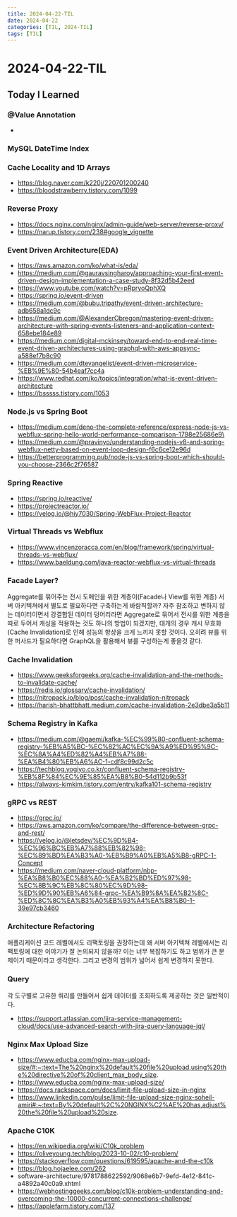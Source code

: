 ```yaml
---
title: 2024-04-22-TIL
date: 2024-04-22
categories: [TIL, 2024-TIL]
tags: [TIL]
---
```


# 2024-04-22-TIL

## Today I Learned

### @Value Annotation

- 

### MySQL DateTime Index

### Cache Locality and 1D Arrays

- https://blog.naver.com/k220j/220701200240
- https://bloodstrawberry.tistory.com/1099

### Reverse Proxy

- https://docs.nginx.com/nginx/admin-guide/web-server/reverse-proxy/
- https://narup.tistory.com/238#google_vignette

### Event Driven Architecture(EDA)

- https://aws.amazon.com/ko/what-is/eda/
- https://medium.com/@gauravsingharoy/approaching-your-first-event-driven-design-implementation-a-case-study-8f32d5b42eed
- https://www.youtube.com/watch?v=pRpryoQphXQ
- https://spring.io/event-driven
- https://medium.com/@bubu.tripathy/event-driven-architecture-adb658a1dc9c
- https://medium.com/@AlexanderObregon/mastering-event-driven-architecture-with-spring-events-listeners-and-application-context-658ebe184e89
- https://medium.com/digital-mckinsey/toward-end-to-end-real-time-event-driven-architectures-using-graphql-with-aws-appsync-a588ef7b8c90
- https://medium.com/dtevangelist/event-driven-microservice-%EB%9E%80-54b4eaf7cc4a
- https://www.redhat.com/ko/topics/integration/what-is-event-driven-architecture
- https://bsssss.tistory.com/1053

### Node.js vs Spring Boot

- https://medium.com/deno-the-complete-reference/express-node-js-vs-webflux-spring-hello-world-performance-comparison-1798e25686e9\
- https://medium.com/@pravinyo/understanding-nodejs-v8-and-spring-webflux-netty-based-on-event-loop-design-f6c6ce12e96d
- https://betterprogramming.pub/node-js-vs-spring-boot-which-should-you-choose-2366c2f76587

### Spring Reactive

- https://spring.io/reactive/
- https://projectreactor.io/
- https://velog.io/@hiy7030/Spring-WebFlux-Project-Reactor

### Virtual Threads vs Webflux

- https://www.vincenzoracca.com/en/blog/framework/spring/virtual-threads-vs-webflux/
- https://www.baeldung.com/java-reactor-webflux-vs-virtual-threads

### Facade Layer?

Aggregate를 묶어주는 전시 도메인을 위한 계층이(Facade나 View를 위한 계층) 서버 아키텍쳐에서 별도로 필요하다면 구축하는게 바람직할까? 자주 참조하고 변하지 않는 데이터이면서 강결합된 데이터 덩어리라면 Aggregate로 묶어서 전시를 위한 계층을 따로 두어서 캐싱을 적용하는 것도 하나의 방법이 되겠지만, 대개의 경우 캐시 무효화(Cache Invalidation)로 인해 성능의 향상을 크게 느끼지 못할 것이다. 오히려 뷰를 위한 퍼사드가 필요하다면 GraphQL을 활용해서 뷰를 구성하는게 좋을것 같다.

### Cache Invalidation

- https://www.geeksforgeeks.org/cache-invalidation-and-the-methods-to-invalidate-cache/
- https://redis.io/glossary/cache-invalidation/
- https://nitropack.io/blog/post/cache-invalidation-nitropack
- https://harish-bhattbhatt.medium.com/cache-invalidation-2e3dbe3a5b11

### Schema Registry in Kafka

- https://medium.com/@gaemi/kafka-%EC%99%80-confluent-schema-registry-%EB%A5%BC-%EC%82%AC%EC%9A%A9%ED%95%9C-%EC%8A%A4%ED%82%A4%EB%A7%88-%EA%B4%80%EB%A6%AC-1-cdf8c99d2c5c
- https://techblog.yogiyo.co.kr/confluent-schema-registry-%EB%8F%84%EC%9E%85%EA%B8%B0-54d112b9b53f
- https://always-kimkim.tistory.com/entry/kafka101-schema-registry

### gRPC vs REST

- https://grpc.io/
- https://aws.amazon.com/ko/compare/the-difference-between-grpc-and-rest/
- https://velog.io/@letsdev/%EC%9D%B4-%EC%96%BC%EB%A7%88%EB%82%98-%EC%89%BD%EA%B3%A0-%EB%B9%A0%EB%A5%B8-gRPC-1-Concept
- https://medium.com/naver-cloud-platform/nbp-%EA%B8%B0%EC%88%A0-%EA%B2%BD%ED%97%98-%EC%8B%9C%EB%8C%80%EC%9D%98-%ED%9D%90%EB%A6%84-grpc-%EA%B9%8A%EA%B2%8C-%ED%8C%8C%EA%B3%A0%EB%93%A4%EA%B8%B0-1-39e97cb3460

### Architecture Refactoring

애플리케이션 코드 레벨에서도 리팩토링을 권장하는데 왜 서버 아키텍쳐 레벨에서는 리팩토링에 대한 이야기가 잘 논의되지 않을까? 이는 너무 복잡하기도 하고 범위가 큰 문제이기 때문이라고 생각한다. 그리고 변경의 범위가 넓어서 쉽게 변경하지 못한다.

### Query

각 도구별로 고유한 쿼리를 만들어서 쉽게 데이터를 조회하도록 제공하는 것은 일반적이다.

- https://support.atlassian.com/jira-service-management-cloud/docs/use-advanced-search-with-jira-query-language-jql/

### Nginx Max Upload Size

- https://www.educba.com/nginx-max-upload-size/#:~:text=The%20nginx%20default%20file%20upload,using%20the%20directive%20of%20client_max_body_size.
- https://www.educba.com/nginx-max-upload-size/
- https://docs.rackspace.com/docs/limit-file-upload-size-in-nginx
- https://www.linkedin.com/pulse/limit-file-upload-size-nginx-soheil-amiri#:~:text=By%20default%2C%20NGINX%C2%AE%20has,adjust%20the%20file%20upload%20size.

### Apache C10K

- https://en.wikipedia.org/wiki/C10k_problem
- https://oliveyoung.tech/blog/2023-10-02/c10-problem/
- https://stackoverflow.com/questions/619595/apache-and-the-c10k
- https://blog.hojaelee.com/262
- software-architecture/9781788622592/9068e6b7-9efd-4e12-841c-a4892a40c0a9.xhtml
- https://webhostinggeeks.com/blog/c10k-problem-understanding-and-overcoming-the-10000-concurrent-connections-challenge/
- https://applefarm.tistory.com/137

### 